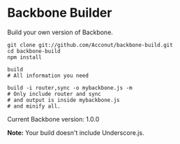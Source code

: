 # Backbone Builder

Build your own version of Backbone.

```
git clone git://github.com/Acconut/backbone-build.git
cd backbone-build
npm install

build
# All information you need

build -i router,sync -o mybackbone.js -m
# Only include router and sync
# and output is inside mybackbone.js
# and minify all.
```

Current Backbone version: 1.0.0

**Note:** Your build doesn't include Underscore.js.